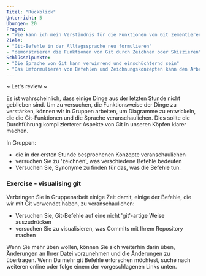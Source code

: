 ```yaml
---
Titel: "Rückblick"
Unterricht: 5
Übungen: 20
Fragen:
- "Wie kann ich mein Verständnis für die Funktionen von Git zementieren?"
Ziele:
- "Git-Befehle in der Alltagssprache neu formulieren"
- "demonstrieren die Funktionen von Git durch Zeichnen oder Skizzieren" 
Schlüsselpunkte:
- "Die Sprache von Git kann verwirrend und einschüchternd sein"
- "Das Umformulieren von Befehlen und Zeichnungskonzepten kann den Arbeitsablauf von Git verdeutlichen"
---
```

~ Let's review ~

Es ist wahrscheinlich, dass einige Dinge aus der letzten Stunde nicht geblieben sind. Um zu versuchen, die Funktionsweise der Dinge zu verstärken, können wir in Gruppen arbeiten, um Diagramme zu entwickeln, die die Git-Funktionen und die Sprache veranschaulichen. Dies sollte die Durchführung komplizierterer Aspekte von Git in unseren Köpfen klarer machen.

In Gruppen:

* die in der ersten Stunde besprochenen Konzepte veranschaulichen
* versuchen Sie zu 'zeichnen', was verschiedene Befehle bedeuten
* Versuchen Sie, Synonyme zu finden für das, was die Befehle tun.

### Exercise - visualising git

Verbringen Sie in Gruppenarbeit einige Zeit damit, einige der Befehle, die wir mit Git verwendet haben, zu veranschaulichen:

* Versuchen Sie, Git-Befehle auf eine nicht 'git'-artige Weise auszudrücken
* versuchen Sie zu visualisieren, was Commits mit Ihrem Repository machen

Wenn Sie mehr üben wollen, können Sie sich weiterhin darin üben, Änderungen an Ihrer Datei vorzunehmen und die Änderungen zu übertragen. Wenn Du mehr git Befehle erforschen möchtest, suche nach weiteren online oder folge einem der vorgeschlagenen Links unten.
